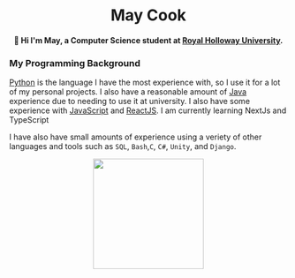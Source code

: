 <div id=header align=center >
            <h1>May Cook</h1>


#### 👋 Hi I'm May, a Computer Science student at [Royal Holloway University](https://www.royalholloway.ac.uk/).
</div>

### My Programming Background
[Python](https://www.python.org/) is the language I have the most experience with, so I use it for a lot of my personal projects. I also have a reasonable amount of [Java](https://dev.java/) experience due to needing to use it at university. I also have some experience with [JavaScript](https://developer.mozilla.org/en-US/docs/Web/javascript) and [ReactJS](https://react.dev/). I am currently learning NextJs and TypeScript

I have also have small amounts of experience using a veriety of other languages and tools such as `SQL`, `Bash`,`C`, `C#`, `Unity`, and `Django`. 

<div id=stats-card align=center> 
<a href="https://github.com/anuraghazra/github-readme-stats">
  <img height=200 align="center" src="https://github-readme-stats.vercel.app/api?username=May-Cook&theme=jolly" />
</a>
</div>
